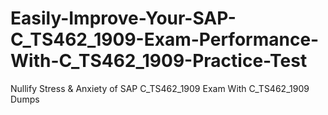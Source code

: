 # Easily-Improve-Your-SAP-C_TS462_1909-Exam-Performance-With-C_TS462_1909-Practice-Test
Nullify Stress &amp; Anxiety of SAP C_TS462_1909 Exam With C_TS462_1909 Dumps
